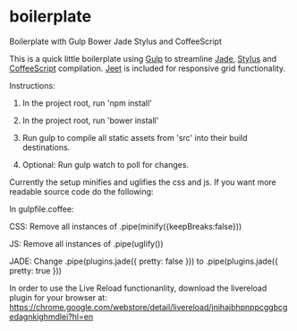 boilerplate
===========

Boilerplate with Gulp Bower Jade Stylus and CoffeeScript 


This is a quick little boilerplate using [Gulp](http://gulpjs.com/) to streamline [Jade](http://jade-lang.com/), [Stylus](https://learnboost.github.io/stylus/) and [CoffeeScript](http://coffeescript.org/) compilation. [Jeet](http://jeet.gs/) is included for responsive grid functionality. 

Instructions: 

1) In the project root, run 'npm install'

2) In the project root, run 'bower install'

3) Run gulp to compile all static assets from 'src' into their build destinations. 

4) Optional: Run gulp watch to poll for changes. 

Currently the setup minifies and uglifies the css and js. If you want more readable source code do the following: 

In gulpfile.coffee:

CSS: 
Remove all instances of .pipe(minify({keepBreaks:false}))

JS: 
Remove all instances of .pipe(uglify())

JADE: 
Change .pipe(plugins.jade({ pretty: false })) to .pipe(plugins.jade({ pretty: true }))





In order to use the Live Reload functionanlity, download the livereload plugin for your browser at: https://chrome.google.com/webstore/detail/livereload/jnihajbhpnppcggbcgedagnkighmdlei?hl=en

